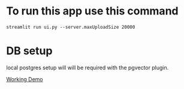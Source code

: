 # To run this app use this command

```
streamlit run ui.py --server.maxUploadSize 20000
```


# DB setup

local postgres setup will will be required with the pgvector plugin.


[Working Demo](./demo/demo.mov)